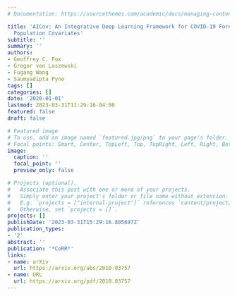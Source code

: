 ```yaml
---
# Documentation: https://sourcethemes.com/academic/docs/managing-content/

title: 'AICov: An Integrative Deep Learning Framework for COVID-19 Forecasting with
  Population Covariates'
subtitle: ''
summary: ''
authors:
- Geoffrey C. Fox
- Gregor von Laszewski
- Fugang Wang
- Saumyadipta Pyne
tags: []
categories: []
date: '2020-01-01'
lastmod: 2023-03-31T11:29:16-04:00
featured: false
draft: false

# Featured image
# To use, add an image named `featured.jpg/png` to your page's folder.
# Focal points: Smart, Center, TopLeft, Top, TopRight, Left, Right, BottomLeft, Bottom, BottomRight.
image:
  caption: ''
  focal_point: ''
  preview_only: false

# Projects (optional).
#   Associate this post with one or more of your projects.
#   Simply enter your project's folder or file name without extension.
#   E.g. `projects = ["internal-project"]` references `content/project/deep-learning/index.md`.
#   Otherwise, set `projects = []`.
projects: []
publishDate: '2023-03-31T15:29:16.805697Z'
publication_types:
- '2'
abstract: ''
publication: '*CoRR*'
links:
- name: arXiv
  url: https://arxiv.org/abs/2010.03757
- name: URL
  url: https://arxiv.org/pdf/2010.03757
---
```

